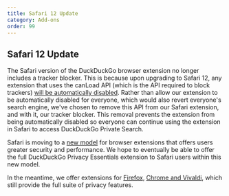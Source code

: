 ```yaml
---
title: Safari 12 Update
category: Add-ons
order: 99
---
```

<p>
            </p><h2>Safari 12 Update</h2>
<p>The Safari version of the DuckDuckGo browser extension no longer includes a tracker blocker. This is because upon upgrading to Safari 12, any extension that uses the canLoad API (which is the API required to block trackers) <a href="https://developer.apple.com/documentation/safariextensions" target="_blank">will be automatically disabled</a>. Rather than allow our extension to be automatically disabled for everyone, which would also revert everyone's search engine, we've chosen to remove this API from our Safari extension, and with it, our tracker blocker. This removal prevents the extension from being automatically disabled so everyone can continue using the extension in Safari to access DuckDuckGo Private Search.</p>

<p>Safari is moving to a <a href="https://developer.apple.com/documentation/safariservices/safari_app_extensions" target="_blank">new model</a> for browser extensions that offers users greater security and performance. We hope to eventually be able to offer the full DuckDuckGo Privacy Essentials extension to Safari users within this new model.</p>

<p>In the meantime, we offer extensions for <a href="https://addons.mozilla.org/en-US/firefox/addon/duckduckgo-for-firefox/" target="_blank">Firefox</a>, <a href="https://chrome.google.com/webstore/detail/duckduckgo-privacy-essent/bkdgflcldnnnapblkhphbgpggdiikppg" target="_blank">Chrome and Vivaldi</a>, which still provide the full suite of privacy features.</p>

        
